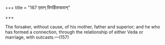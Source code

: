+++
title = "167 एतान् विगर्हिताचारान्"

+++

The forsaker, without cause, of his mother, father and superior; and he who has formed a connection, through the relationship of either Veda or marriage, with outcasts.—(157)